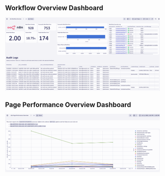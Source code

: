 ## Workflow Overview Dashboard

![n8n dashboard](./images/n8n_workflow_overview_dashboard.png)

## Page Performance Overview Dashboard
![n8n page performance overview dashboard](./images/n8n_page_performance_overview_dashboard.png)
